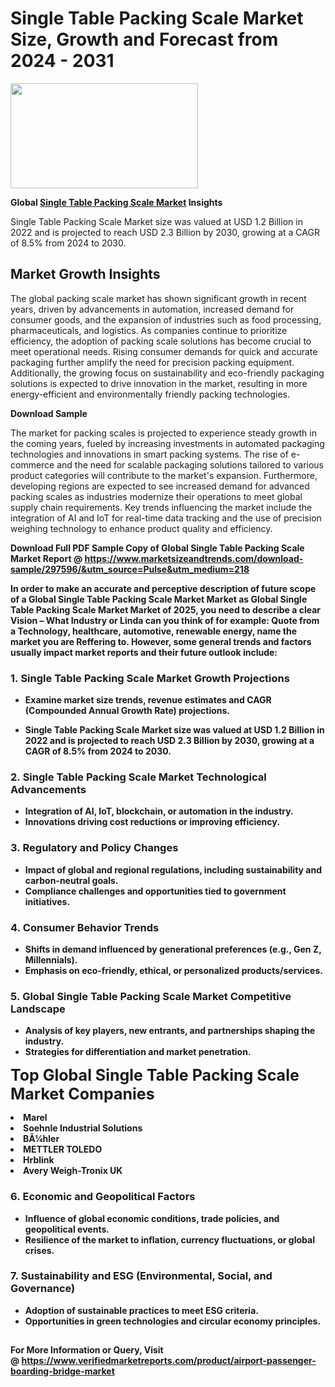 <H1>Single Table Packing Scale Market Size, Growth and Forecast from 2024 - 2031</H1><img class="aligncenter size-medium wp-image-584254" src="https://thirdeyenews.in/wp-content/uploads/2024/09/Global-Market-Research-300x168.jpeg" alt="" width="300" height="168" /><p><strong>Global&nbsp;<a href="https://www.marketsizeandtrends.com/download-sample/297596/&amp;utm_source=Pulse&amp;utm_medium=218">Single Table Packing Scale Market</a> Insights</strong></p><p>Single Table Packing Scale Market size was valued at USD 1.2 Billion in 2022 and is projected to reach USD 2.3 Billion by 2030, growing at a CAGR of 8.5% from 2024 to 2030.</p><p><h2>Market Growth Insights</h2> <p>The global packing scale market has shown significant growth in recent years, driven by advancements in automation, increased demand for consumer goods, and the expansion of industries such as food processing, pharmaceuticals, and logistics. As companies continue to prioritize efficiency, the adoption of packing scale solutions has become crucial to meet operational needs. Rising consumer demands for quick and accurate packaging further amplify the need for precision packing equipment. Additionally, the growing focus on sustainability and eco-friendly packaging solutions is expected to drive innovation in the market, resulting in more energy-efficient and environmentally friendly packing technologies.</p> <p><strong>Download Sample</strong></p> <p>The market for packing scales is projected to experience steady growth in the coming years, fueled by increasing investments in automated packaging technologies and innovations in smart packing systems. The rise of e-commerce and the need for scalable packaging solutions tailored to various product categories will contribute to the market's expansion. Furthermore, developing regions are expected to see increased demand for advanced packing scales as industries modernize their operations to meet global supply chain requirements. Key trends influencing the market include the integration of AI and IoT for real-time data tracking and the use of precision weighing technology to enhance product quality and efficiency.</p> <p><strong></p><p><span class=""><strong>Download Full PDF Sample Copy of Global Single Table Packing Scale Market Report</strong> @ <a href="https://www.marketsizeandtrends.com/download-sample/297596/&amp;utm_source=Pulse&amp;utm_medium=218" target="_blank">https://www.marketsizeandtrends.com/download-sample/297596/&amp;utm_source=Pulse&amp;utm_medium=218</a></span></p><p>In order to make an accurate and perceptive description of future scope of a Global&nbsp;Single Table Packing Scale Market Market as Global&nbsp;Single Table Packing Scale Market Market of 2025, you need to describe a clear Vision &ndash; What Industry or Linda can you think of for example: Quote from a Technology, healthcare, automotive, renewable energy, name the market you are Reffering to. However, some general trends and factors usually impact market reports and their future outlook include:</p><h3>1.&nbsp;<strong>Single Table Packing Scale Market Growth Projections</strong></h3><ul><li>Examine market size trends, revenue estimates and CAGR (Compounded Annual Growth Rate) projections.</li><li><p>Single Table Packing Scale Market size was valued at USD 1.2 Billion in 2022 and is projected to reach USD 2.3 Billion by 2030, growing at a CAGR of 8.5% from 2024 to 2030.</p></li></ul><h3>2.&nbsp;<strong>Single Table Packing Scale Market Technological Advancements</strong></h3><ul><li>Integration of AI, IoT, blockchain, or automation in the industry.</li><li>Innovations driving cost reductions or improving efficiency.</li></ul><h3>3.&nbsp;<strong>Regulatory and Policy Changes</strong></h3><ul><li>Impact of global and regional regulations, including sustainability and carbon-neutral goals.</li><li>Compliance challenges and opportunities tied to government initiatives.</li></ul><h3>4.&nbsp;<strong>Consumer Behavior Trends</strong></h3><ul><li>Shifts in demand influenced by generational preferences (e.g., Gen Z, Millennials).</li><li>Emphasis on eco-friendly, ethical, or personalized products/services.</li></ul><h3>5.&nbsp;<strong>Global Single Table Packing Scale Market Competitive Landscape</strong></h3><ul><li>Analysis of key players, new entrants, and partnerships shaping the industry.</li><li>Strategies for differentiation and market penetration.</li></ul><p data-pm-slice="1 1 []"><span style="color: inherit; font-family: inherit; font-size: 25px;">Top Global Single Table Packing Scale Market Companies</span></p><div class="" data-test-id=""><p><li>Marel</li><li> Soehnle Industrial Solutions</li><li> BÃ¼hler</li><li> METTLER TOLEDO</li><li> Hrblink</li><li> Avery Weigh-Tronix UK</li></p></div><h3>6.&nbsp;<strong>Economic and Geopolitical Factors</strong></h3><ul><li>Influence of global economic conditions, trade policies, and geopolitical events.</li><li>Resilience of the market to inflation, currency fluctuations, or global crises.</li></ul><h3>7.&nbsp;<strong>Sustainability and ESG (Environmental, Social, and Governance)</strong></h3><ul><li>Adoption of sustainable practices to meet ESG criteria.</li><li>Opportunities in green technologies and circular economy principles.</li></ul><h2><strong style="font-size: 14px;">For More Information or Query, Visit @&nbsp;</strong><a style="background-color: #ffffff; font-size: 14px;" href="https://www.marketsizeandtrends.com/report/single-table-packing-scale-market/" target="_blank">https://www.verifiedmarketreports.com/product/airport-passenger-boarding-bridge-market</a></h2>
